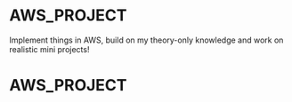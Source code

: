 # AWS_PROJECT
Implement things in AWS, build on my theory-only knowledge and work on realistic mini projects!
# AWS_PROJECT
